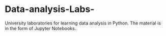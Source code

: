 # Data-analysis-Labs-
University laboratories for learning data analysis in Python. The material is in the form of Jupyter Notebooks.
